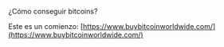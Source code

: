¿Cómo conseguir bitcoins?

Este es un comienzo: [https://www.buybitcoinworldwide.com/](https://www.buybitcoinworldwide.com/)


